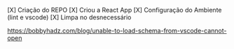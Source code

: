 [X] Criação do REPO
[X] Criou a React App
[X] Configuração do Ambiente (lint e vscode)
[X] Limpa no desnecessário














https://bobbyhadz.com/blog/unable-to-load-schema-from-vscode-cannot-open